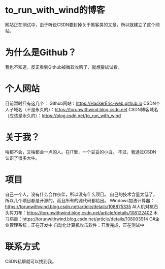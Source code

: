 # to_run_with_wind的博客
网站正在测试中，由于听说CSDN要封掉关于黑客类的文章，所以就建立了这个网站。
# 为什么是Github？
我也不知道，反正看到Github被微软收购了，就想要试试看。

# 个人网站
目前暂时只有这几个：
Github网站：https://HackerEric-web.github.io
CSDN个人子域名（不是永久的）：https://torunwithwind.blog.csdn.net
CSDN博客域名（应该是永久的）：https://blog.csdn.net/to_run_with_wind

# 关于我？
啥都不会，又啥都会一点的人。在IT里，一个妥妥的小白。
不过，我通过CSDN认识了很多大牛。

# 项目
自己一个人，没有什么合作伙伴，所以没有什么项目。
自己的技术含量太低了，所以几个项目都是开源的，而且所有的源代码都给出。
Windows加法计算器：https://torunwithwind.blog.csdn.net/article/details/108875335
AI人机对抗石头剪刀布：https://torunwithwind.blog.csdn.net/article/details/108122402
木马病毒：https://torunwithwind.blog.csdn.net/article/details/108003914
C#企业管理系统：正在开发中
自动化计算机攻击软件：开发完成，正在测试中

# 联系方式
CSDN私聊就可以找到我。

